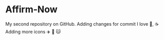 # Affirm-Now
My second repository on GitHub.
Adding changes for commit
I love :pizza:, :coffee:
Adding more icons ✈️ 🔫 🐱
